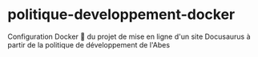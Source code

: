 # politique-developpement-docker
Configuration Docker 🐋 du projet de mise en ligne d'un site Docusaurus à partir de la politique de développement de l'Abes
